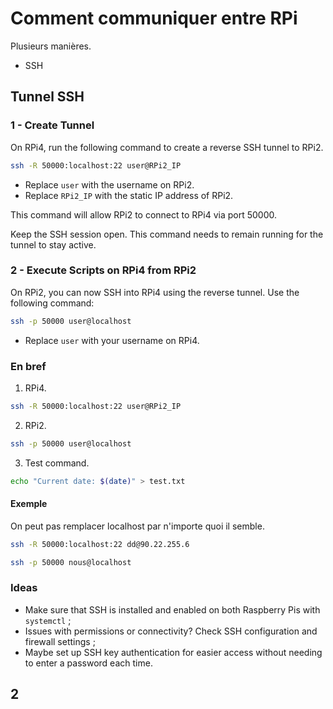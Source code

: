 # Comment communiquer entre RPi 
Plusieurs manières. 
- SSH 

## Tunnel SSH 
### 1 - Create Tunnel 
On RPi4, run the following command to create a reverse SSH tunnel to RPi2. 
```bash
ssh -R 50000:localhost:22 user@RPi2_IP
```
   - Replace `user` with the username on RPi2. 
   - Replace `RPi2_IP` with the static IP address of RPi2. 

This command will allow RPi2 to connect to RPi4 via port 50000. 

Keep the SSH session open. This command needs to remain running for the tunnel to stay active. 

### 2 - Execute Scripts on RPi4 from RPi2
On RPi2, you can now SSH into RPi4 using the reverse tunnel. Use the following command:
```bash
ssh -p 50000 user@localhost
```
   - Replace `user` with your username on RPi4. 

### En bref  
1. RPi4. 
```bash
ssh -R 50000:localhost:22 user@RPi2_IP
```

2. RPi2. 
```bash
ssh -p 50000 user@localhost
```

3. Test command. 
```bash
echo "Current date: $(date)" > test.txt
   ```

#### Exemple 
On peut pas remplacer localhost par n'importe quoi il semble. 
```bash
ssh -R 50000:localhost:22 dd@90.22.255.6
```

```bash
ssh -p 50000 nous@localhost
```

### Ideas 
- Make sure that SSH is installed and enabled on both Raspberry Pis with `systemctl` ; 
- Issues with permissions or connectivity? Check SSH configuration and firewall settings ; 
- Maybe set up SSH key authentication for easier access without needing to enter a password each time. 

## 2 
